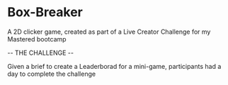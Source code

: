# Box-Breaker
 A 2D clicker game, created as part of a Live Creator Challenge for my Mastered bootcamp
 
 

-- THE CHALLENGE --

Given a brief to create a Leaderborad for a mini-game, participants had a day to complete the challenge
